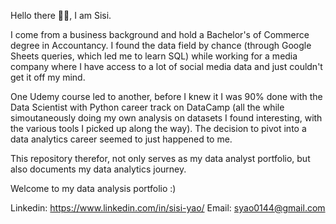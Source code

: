 Hello there 👋🏼, I am Sisi.

I come from a business background and hold a Bachelor's of Commerce degree in Accountancy. I found the data field by chance (through Google Sheets queries, which led me to learn SQL) while working for a media company where I have access to a lot of social media data and just couldn't get it off my mind.

One Udemy course led to another, before I knew it I was 90% done with the Data Scientist with Python career track on DataCamp (all the while simoutaneously doing my own analysis on datasets I found interesting, with the various tools I picked up along the way). The decision to pivot into a data analytics career seemed to just happened to me.

This repository therefor, not only serves as my data analyst portfolio, but also documents my data analytics journey. 

Welcome to my data analysis portfolio :)

Linkedin: https://www.linkedin.com/in/sisi-yao/
Email: syao0144@gmail.com
